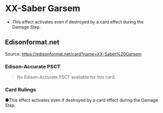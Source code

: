 # XX-Saber Garsem

*   This effect activates even if destroyed by a card effect during the Damage Step.

## Edisonformat.net

Source: https://edisonformat.net/card?name=XX-Saber%20Garsem

### Edison-Accurate PSCT

> No Edison-Accurate PSCT available for this card.

### Card Rulings

●This effect activates even if destroyed by a card effect during the Damage Step.
            